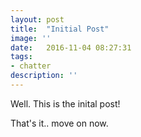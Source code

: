 ```yaml
---
layout: post
title:  "Initial Post"
image: ''
date:   2016-11-04 08:27:31
tags:
- chatter
description: ''
---
```

Well. This is the inital post!


That's it.. move on now.


